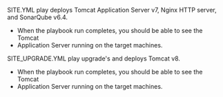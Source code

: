 
SITE.YML play deploys Tomcat Application Server v7, Nginx HTTP server, and SonarQube v6.4. 

+  When the playbook run completes, you should be able to see the Tomcat
+  Application Server running on the target machines.


SITE_UPGRADE.YML play upgrade's and deploys Tomcat v8.

+  When the playbook run completes, you should be able to see the Tomcat
+  Application Server running on the target machines.
